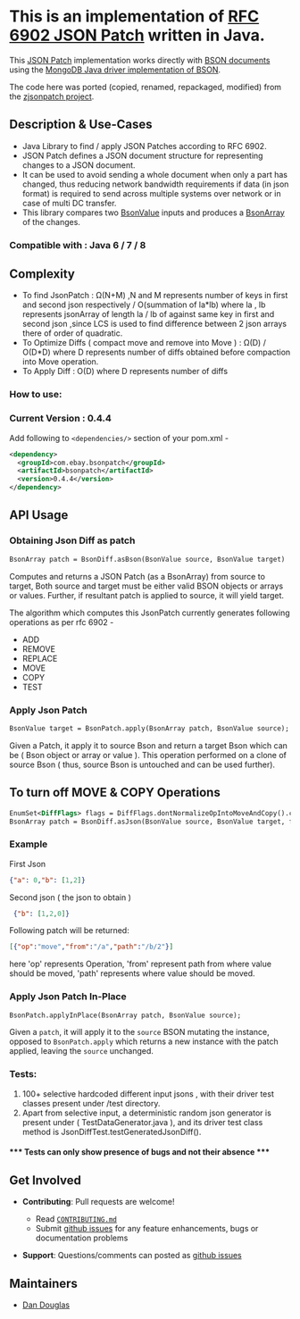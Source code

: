 # This is an implementation of  [RFC 6902 JSON Patch](http://tools.ietf.org/html/rfc6902) written in Java.

This [JSON Patch](http://jsonpatch.com) implementation works directly with [BSON documents](http://bsonspec.org/) using the [MongoDB Java driver implementation of BSON](https://www.mongodb.com/json-and-bson). 

The code here was ported (copied, renamed, repackaged, modified) from the [zjsonpatch project](https://github.com/flipkart-incubator/zjsonpatch).

## Description & Use-Cases
- Java Library to find / apply JSON Patches according to RFC 6902.
- JSON Patch defines a JSON document structure for representing changes to a JSON document.
- It can be used to avoid sending a whole document when only a part has changed, thus reducing network bandwidth requirements if data (in json format) is required to send across multiple systems over network or in case of multi DC transfer.
- This library compares two [BsonValue](http://mongodb.github.io/mongo-java-driver/3.6/javadoc/org/bson/BsonValue.html) inputs and produces a [BsonArray](http://mongodb.github.io/mongo-java-driver/3.6/javadoc/org/bson/BsonArray.html) of the changes.


### Compatible with : Java 6 / 7 / 8

## Complexity
- To find JsonPatch : Ω(N+M) ,N and M represents number of keys in first and second json respectively / O(summation of la*lb) where la , lb represents jsonArray of length la / lb of against same key in first and second json ,since LCS is used to find difference between 2 json arrays there of order of quadratic.
- To Optimize Diffs ( compact move and remove into Move ) : Ω(D) / O(D*D) where D represents number of diffs obtained before compaction into Move operation.
- To Apply Diff : O(D) where D represents number of diffs

### How to use:

### Current Version : 0.4.4

Add following to `<dependencies/>` section of your pom.xml -

```xml
<dependency>
  <groupId>com.ebay.bsonpatch</groupId>
  <artifactId>bsonpatch</artifactId>
  <version>0.4.4</version>
</dependency>
```

## API Usage

### Obtaining Json Diff as patch
```xml
BsonArray patch = BsonDiff.asBson(BsonValue source, BsonValue target)
```
Computes and returns a JSON Patch (as a BsonArray) from source  to target,
Both source and target must be either valid BSON objects or arrays or values. 
Further, if resultant patch is applied to source, it will yield target.

The algorithm which computes this JsonPatch currently generates following operations as per rfc 6902 - 
 - ADD
 - REMOVE
 - REPLACE
 - MOVE
 - COPY
 - TEST
 
### Apply Json Patch
```xml
BsonValue target = BsonPatch.apply(BsonArray patch, BsonValue source);
```
Given a Patch, it apply it to source Bson and return a target Bson which can be ( Bson object or array or value ). This operation  performed on a clone of source Bson ( thus, source Bson is untouched and can be used further). 

 ## To turn off MOVE & COPY Operations
```xml
EnumSet<DiffFlags> flags = DiffFlags.dontNormalizeOpIntoMoveAndCopy().clone()
BsonArray patch = BsonDiff.asJson(BsonValue source, BsonValue target, flags)
```

### Example
First Json
```json
{"a": 0,"b": [1,2]}
```

Second json ( the json to obtain )
```json
 {"b": [1,2,0]}
```
Following patch will be returned:
```json
[{"op":"move","from":"/a","path":"/b/2"}]
```
here 'op' represents Operation, 'from' represent path from where value should be moved, 'path' represents where value should be moved.

### Apply Json Patch In-Place
```xml
BsonPatch.applyInPlace(BsonArray patch, BsonValue source);
```
Given a `patch`, it will apply it to the `source` BSON mutating the instance, opposed to `BsonPatch.apply` which returns 
a new instance with the patch applied, leaving the `source` unchanged.

### Tests:
1. 100+ selective hardcoded different input jsons , with their driver test classes present under /test directory.
2. Apart from selective input, a deterministic random json generator is present under ( TestDataGenerator.java ),  and its driver test class method is JsonDiffTest.testGeneratedJsonDiff().

#### *** Tests can only show presence of bugs and not their absence ***

## Get Involved

* **Contributing**: Pull requests are welcome!
  * Read [`CONTRIBUTING.md`](CONTRIBUTING.md) 
  * Submit [github issues](https://github.com/eBay/bsonpatch/issues) for any feature enhancements, bugs or documentation problems
    
* **Support**: Questions/comments can posted as [github issues](https://github.com/eBay/bsonpatch/issues)

## Maintainers

* [Dan Douglas](https://github.com/dandoug) 

